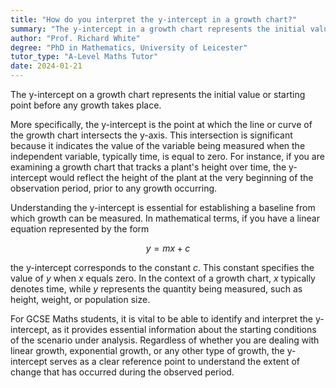 ```yaml
---
title: "How do you interpret the y-intercept in a growth chart?"
summary: "The y-intercept in a growth chart represents the initial value or starting point before any growth occurs."
author: "Prof. Richard White"
degree: "PhD in Mathematics, University of Leicester"
tutor_type: "A-Level Maths Tutor"
date: 2024-01-21
---
```


The y-intercept on a growth chart represents the initial value or starting point before any growth takes place.

More specifically, the y-intercept is the point at which the line or curve of the growth chart intersects the y-axis. This intersection is significant because it indicates the value of the variable being measured when the independent variable, typically time, is equal to zero. For instance, if you are examining a growth chart that tracks a plant's height over time, the y-intercept would reflect the height of the plant at the very beginning of the observation period, prior to any growth occurring.

Understanding the y-intercept is essential for establishing a baseline from which growth can be measured. In mathematical terms, if you have a linear equation represented by the form 

$$ y = mx + c $$ 

the y-intercept corresponds to the constant $c$. This constant specifies the value of $y$ when $x$ equals zero. In the context of a growth chart, $x$ typically denotes time, while $y$ represents the quantity being measured, such as height, weight, or population size.

For GCSE Maths students, it is vital to be able to identify and interpret the y-intercept, as it provides essential information about the starting conditions of the scenario under analysis. Regardless of whether you are dealing with linear growth, exponential growth, or any other type of growth, the y-intercept serves as a clear reference point to understand the extent of change that has occurred during the observed period.
    